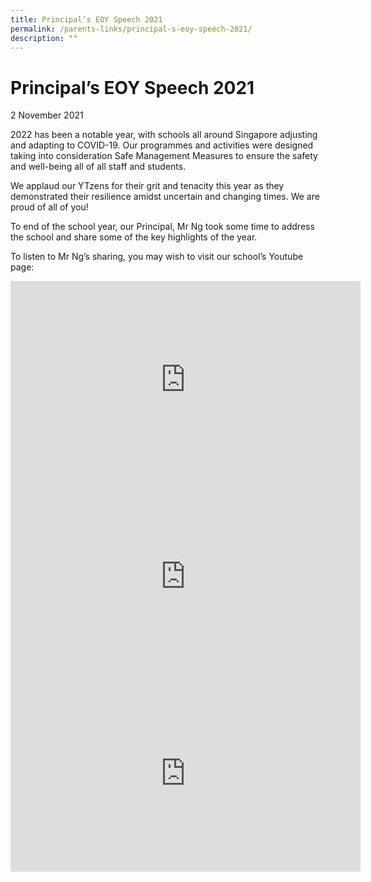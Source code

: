 ```yaml
---
title: Principal’s EOY Speech 2021
permalink: /parents-links/principal-s-eoy-speech-2021/
description: ""
---
```

# **Principal’s EOY Speech 2021**

2 November 2021 

2022 has been a notable year, with schools all around Singapore adjusting and adapting to COVID-19. Our programmes and activities were designed taking into consideration Safe Management Measures to ensure the safety and well-being all of all staff and students.

We applaud our YTzens for their grit and tenacity this year as they demonstrated their resilience amidst uncertain and changing times. We are proud of all of you!

To end of the school year, our Principal, Mr Ng took some time to address the school and share some of the key highlights of the year.

To listen to Mr Ng’s sharing, you may wish to visit our school’s Youtube page:



<iframe width="560" height="315" src="https://www.youtube.com/embed/SZN5Lg_0Wik?start=2" title="YouTube video player" frameborder="0" allow="accelerometer; autoplay; clipboard-write; encrypted-media; gyroscope; picture-in-picture; web-share" allowfullscreen></iframe>
<br>
<iframe width="560" height="315" src="https://www.youtube.com/embed/T_sie2ApyKs?start=1" title="YouTube video player" frameborder="0" allow="accelerometer; autoplay; clipboard-write; encrypted-media; gyroscope; picture-in-picture; web-share" allowfullscreen></iframe>
<br>
<iframe width="560" height="315" src="https://www.youtube.com/embed/T_sie2ApyKs?start=1" title="YouTube video player" frameborder="0" allow="accelerometer; autoplay; clipboard-write; encrypted-media; gyroscope; picture-in-picture; web-share" allowfullscreen></iframe>